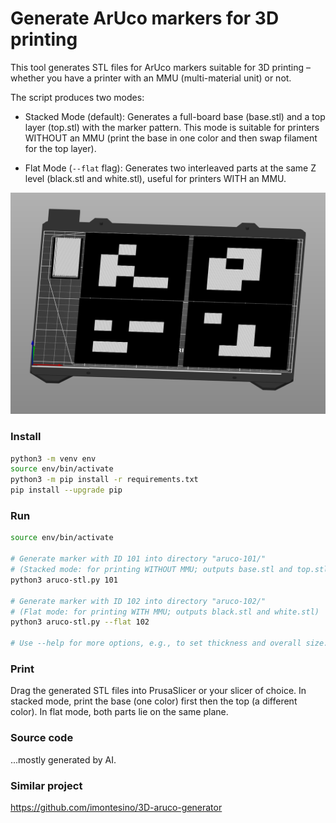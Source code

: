 # Generate ArUco markers for 3D printing

This tool generates STL files for ArUco markers suitable for 3D printing – whether you have a printer with an MMU (multi-material unit) or not.

The script produces two modes:

- Stacked Mode (default):
  Generates a full-board base (base.stl) and a top layer (top.stl) with the marker pattern.
  This mode is suitable for printers WITHOUT an MMU (print the base in one color and then swap filament for the top layer).

- Flat Mode (`--flat` flag):
  Generates two interleaved parts at the same Z level (black.stl and white.stl),
  useful for printers WITH an MMU.

![ArUco images in PrusaSlicer](aruco.png "ArUco images in PrusaSlicer")

### Install

```bash
python3 -m venv env
source env/bin/activate
python3 -m pip install -r requirements.txt
pip install --upgrade pip
```

### Run
```bash
source env/bin/activate

# Generate marker with ID 101 into directory "aruco-101/"
# (Stacked mode: for printing WITHOUT MMU; outputs base.stl and top.stl)
python3 aruco-stl.py 101

# Generate marker with ID 102 into directory "aruco-102/"
# (Flat mode: for printing WITH MMU; outputs black.stl and white.stl)
python3 aruco-stl.py --flat 102

# Use --help for more options, e.g., to set thickness and overall size.
```

### Print
Drag the generated STL files into PrusaSlicer or your slicer of choice. In stacked mode, print the base (one color) first then the top (a different color). In flat mode, both parts lie on the same plane.

### Source code

...mostly generated by AI.

### Similar project

https://github.com/imontesino/3D-aruco-generator